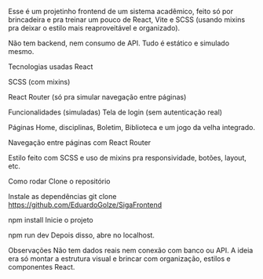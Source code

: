 Esse é um projetinho frontend de um sistema acadêmico, feito só por brincadeira e pra treinar um pouco de React, Vite e SCSS (usando mixins pra deixar o estilo mais reaproveitável e organizado).

Não tem backend, nem consumo de API. Tudo é estático e simulado mesmo.

Tecnologias usadas
React

SCSS (com mixins)

React Router (só pra simular navegação entre páginas)

Funcionalidades (simuladas)
Tela de login (sem autenticação real)

Páginas Home, disciplinas, Boletim, Biblioteca e um jogo da velha integrado.

Navegação entre páginas com React Router

Estilo feito com SCSS e uso de mixins pra responsividade, botões, layout, etc.

Como rodar
Clone o repositório

Instale as dependências
git clone https://github.com/EduardoGolze/SigaFrontend

npm install
Inicie o projeto

npm run dev
Depois disso, abre no localhost.

Observações
Não tem dados reais nem conexão com banco ou API. A ideia era só montar a estrutura visual e brincar com organização, estilos e componentes React.
